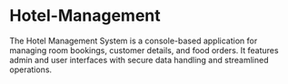 # Hotel-Management
The Hotel Management System is a console-based application for managing room bookings, customer details, and food orders. It features admin and user interfaces with secure data handling and streamlined operations.
